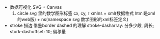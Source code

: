 - 数据可视化
  SVG + Canvas
  1. circle svg 里的数学图形标签
     cx, cy, r
	 xmlns = xml(数据格式 html是xml的web版<html></html>) + ns(namespace svg 数学图形的xml标签定义)
- stroke 描边
  借鉴border dashed 的理解
  stroke-dasharray: 分多少段, 周长;
  stork-dashoffset: 10; 偏移量